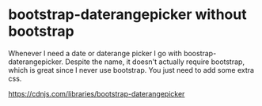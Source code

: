 # bootstrap-daterangepicker without bootstrap
Whenever I need a date or daterange picker I go with boostrap-daterangepicker. Despite the name, it doesn't actually require bootstrap, which is great since I never use bootstrap. You just need to add some extra css.

https://cdnjs.com/libraries/bootstrap-daterangepicker
